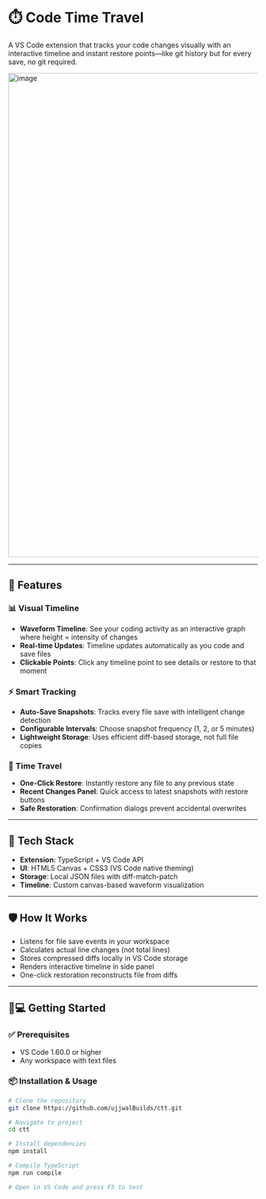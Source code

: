 # ⏱️ Code Time Travel
A VS Code extension that tracks your code changes visually with an interactive timeline and instant restore points—like git history but for every save, no git required.

<img width="885" height="979" alt="image" src="https://github.com/user-attachments/assets/10c6a538-a309-4521-8d63-0bfb8c02847d" />

---

## 🚀 Features

### 📊 Visual Timeline
- **Waveform Timeline**: See your coding activity as an interactive graph where height = intensity of changes
- **Real-time Updates**: Timeline updates automatically as you code and save files
- **Clickable Points**: Click any timeline point to see details or restore to that moment

### ⚡ Smart Tracking
- **Auto-Save Snapshots**: Tracks every file save with intelligent change detection
- **Configurable Intervals**: Choose snapshot frequency (1, 2, or 5 minutes)
- **Lightweight Storage**: Uses efficient diff-based storage, not full file copies

### 🎯 Time Travel
- **One-Click Restore**: Instantly restore any file to any previous state
- **Recent Changes Panel**: Quick access to latest snapshots with restore buttons
- **Safe Restoration**: Confirmation dialogs prevent accidental overwrites

---

## 📱 Tech Stack
- **Extension**: TypeScript + VS Code API
- **UI**: HTML5 Canvas + CSS3 (VS Code native theming)
- **Storage**: Local JSON files with diff-match-patch
- **Timeline**: Custom canvas-based waveform visualization

---

## 🛡 How It Works
- Listens for file save events in your workspace
- Calculates actual line changes (not total lines)
- Stores compressed diffs locally in VS Code storage
- Renders interactive timeline in side panel
- One-click restoration reconstructs file from diffs

---

## 🧑💻 Getting Started

### ✅ Prerequisites
- VS Code 1.60.0 or higher
- Any workspace with text files

### 📦 Installation & Usage
```bash
# Clone the repository
git clone https://github.com/ujjwalBuilds/ctt.git

# Navigate to project
cd ctt

# Install dependencies
npm install

# Compile TypeScript
npm run compile

# Open in VS Code and press F5 to test
